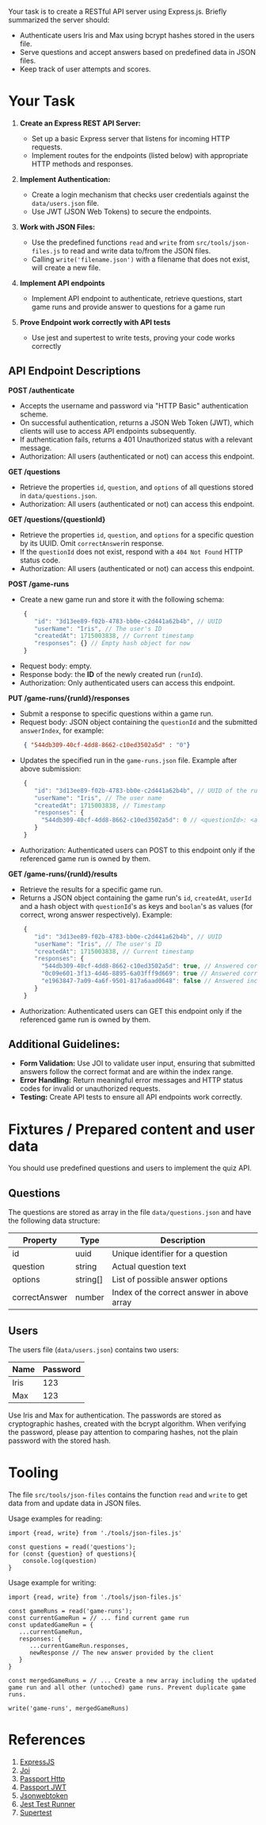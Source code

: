 Your task is to create a RESTful API server using Express.js. Briefly summarized the server should:

- Authenticate users Iris and Max using bcrypt hashes stored in the users file.
- Serve questions and accept answers based on predefined data in JSON files.
- Keep track of user attempts and scores.

# Your Task

1. **Create an Express REST API Server:**
   - Set up a basic Express server that listens for incoming HTTP requests.
   - Implement routes for the endpoints (listed below) with appropriate HTTP methods and responses.

2. **Implement Authentication:**
   - Create a login mechanism that checks user credentials against the `data/users.json` file.
   - Use JWT (JSON Web Tokens) to secure the endpoints.

3. **Work with JSON Files:**
   - Use the predefined functions `read` and `write` from `src/tools/json-files.js` to read and write data to/from the JSON files.
   - Calling `write('filename.json')` with a filename that does not exist, will create a new file.

4. **Implement API endpoints**
   - Implement API endpoint to authenticate, retrieve questions, start game runs 
     and provide answer to questions for a game run

5. **Prove Endpoint work correctly with API tests**
   - Use jest and supertest to write tests, proving your code works correctly 

## API Endpoint Descriptions

**POST /authenticate**
  - Accepts the username and password via "HTTP Basic" authentication scheme.
  - On successful authentication, returns a JSON Web Token (JWT), which clients will use to access API endpoints subsequently.
  - If authentication fails, returns a 401 Unauthorized status with a relevant message.
  - Authorization: All users (authenticated or not) can access this endpoint.

**GET /questions**
 - Retrieve the properties `id`, `question`, and `options` of all questions stored in `data/questions.json`.
 - Authorization: All users (authenticated or not) can access this endpoint.

**GET /questions/{questionId}**
 - Retrieve the properties `id`, `question`, and `options` for a specific question by its UUID. Omit `correctAnswer`in response.
 - If the `questionId` does not exist, respond with a `404 Not Found` HTTP status code.
 - Authorization: All users (authenticated or not) can access this endpoint.

**POST /game-runs**
 - Create a new game run and store it with the following schema:
     ```js
      {
         "id": "3d13ee89-f02b-4783-bb0e-c2d441a62b4b", // UUID
         "userName": "Iris", // The user's ID
         "createdAt": 1715003838, // Current timestamp
         "responses": {} // Empty hash object for now
      }
      ```
 - Request body: empty.
 - Response body: the **ID** of the newly created run (`runId`).
 - Authorization: Only authenticated users can access this endpoint.
   
**PUT /game-runs/{runId}/responses**
  - Submit a response to specific questions within a game run.
  - Request body: JSON object containing the `questionId` and the submitted `answerIndex`, for example:
     ```json
      { "544db309-40cf-4dd8-8662-c10ed3502a5d" : "0"}
      ```
  - Updates the specified run in the `game-runs.json` file. Example after above submission:
      ```js
       {
          "id": "3d13ee89-f02b-4783-bb0e-c2d441a62b4b", // UUID of the run
          "userName": "Iris", // The user name
          "createdAt": 1715003838, // Timestamp
          "responses": {
            "544db309-40cf-4dd8-8662-c10ed3502a5d": 0 // <questionId>: <answerIndex>
          }
       }
       ```
  - Authorization: Authenticated users can POST to this endpoint only if the referenced game run is owned by them.
   
**GET /game-runs/{runId}/results**
  - Retrieve the results for a specific game run.
  - Returns a JSON object containing the game run's `id`, `createdAt`, `userId` and a hash object with `questionId`'s as keys and `boolan`'s as values (for correct, wrong answer respectively). Example:
      ```js
       {
          "id": "3d13ee89-f02b-4783-bb0e-c2d441a62b4b", // UUID
          "userName": "Iris", // The user's ID
          "createdAt": 1715003838, // Current timestamp
          "responses": {
            "544db309-40cf-4dd8-8662-c10ed3502a5d": true, // Answered correctly
            "0c09e601-3f13-4d46-8895-6a03fff9d669": true // Answered correctly
            "e1963847-7a09-4a6f-9501-817a6aad0648": false // Answered incorrectly
          }
       }
       ```
  - Authorization: Authenticated users can GET this endpoint only if the referenced game run is owned by them.

## Additional Guidelines:

- **Form Validation:** Use JOI to validate user input, ensuring that submitted answers follow the correct format and are within the index range.
- **Error Handling:** Return meaningful error messages and HTTP status codes for invalid or unauthorized requests.
- **Testing:** Create API tests to ensure all API endpoints work correctly.

# Fixtures / Prepared content and user data

You should use predefined questions and users to implement the quiz API. 

## Questions

The questions are stored as array in the file `data/questions.json` and have the following data structure:

| Property      | Type     | Description                                |
|---------------|----------|--------------------------------------------|
| id            | uuid     | Unique identifier for a question           |
| question      | string   | Actual question text                       |
| options       | string[] | List of possible answer options            |
| correctAnswer | number   | Index of the correct answer in above array |

## Users

The users file (`data/users.json`) contains two users:

| Name | Password |
|------|----------|
| Iris | 123      |
| Max  | 123      |

Use Iris and Max for authentication. The passwords are stored as cryptographic hashes, created with the bcrypt algorithm.
When verifying the password, please pay attention to comparing hashes, not the plain password with the stored hash.

# Tooling

The file `src/tools/json-files` contains the function `read` and `write` to get data from and update data in JSON files.

Usage examples for reading:

    import {read, write} from './tools/json-files.js'

    const questions = read('questions'); 
    for (const {question} of questions){
        console.log(question)
    }

Usage example for writing:

    import {read, write} from './tools/json-files.js'

    const gameRuns = read('game-runs');
    const currentGameRun = // ... find current game run
    const updatedGameRun = {
       ...currentGameRun,
       responses: {
          ...currentGameRun.responses,
          newResponse // The new answer provided by the client
       }
    }

    const mergedGameRuns = // ... Create a new array including the updated game run and all other (untoched) game runs. Prevent duplicate game runs.
    
    write('game-runs', mergedGameRuns)

# References

1. [ExpressJS](https://expressjs.com/)
2. [Joi](https://joi.dev/api/?v=17.13.0)
2. [Passport Http](https://www.passportjs.org/packages/passport-http/)
3. [Passport JWT](https://www.passportjs.org/packages/passport-jwt/)
4. [Jsonwebtoken](https://www.npmjs.com/package/jsonwebtoken)
5. [Jest Test Runner](https://jestjs.io/)
6. [Supertest](https://github.com/ladjs/supertest)
